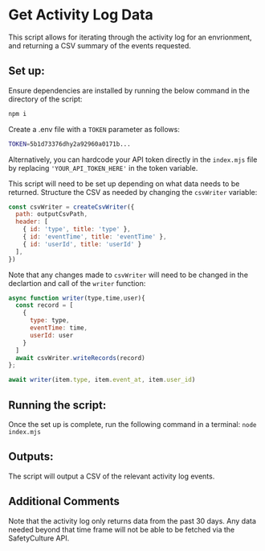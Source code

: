 # Get Activity Log Data
<!-- <script description> -->
This script allows for iterating through the activity log for an envrionment, and returning a CSV summary of the events requested.

## Set up:

Ensure dependencies are installed by running the below command in the directory of the script:

```bash
npm i
```

Create a .env file with a `TOKEN` parameter as follows:

```bash
TOKEN=5b1d73376dhy2a92960a0171b...
```

Alternatively, you can hardcode your API token directly in the `index.mjs` file by replacing `'YOUR_API_TOKEN_HERE'` in the token variable.

This script will need to be set up depending on what data needs to be returned. Structure the CSV as needed by changing the `csvWriter` variable:

```js
const csvWriter = createCsvWriter({
  path: outputCsvPath,
  header: [
    { id: 'type', title: 'type' },
    { id: 'eventTime', title: 'eventTime' },
    { id: 'userId', title: 'userId' }
  ],
})
```

Note that any changes made to `csvWriter` will need to be changed in the declartion and call of the `writer` function:

```js
async function writer(type,time,user){
  const record = [
    {
      type: type,
      eventTime: time,
      userId: user
    }
  ]
  await csvWriter.writeRecords(record)
};
```

```js
await writer(item.type, item.event_at, item.user_id)
```

## Running the script:

Once the set up is complete, run the following command in a terminal:
`node index.mjs`

## Outputs:

The script will output a CSV of the relevant activity log events.

## Additional Comments

Note that the activity log only returns data from the past 30 days. Any data needed beyond that time frame will not be able to be fetched via the SafetyCulture API.
